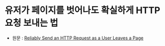 # 유저가 페이지를 벗어나도 확실하게 HTTP 요청 보내는 법

- 원문 : [Reliably Send an HTTP Request as a User Leaves a Page](https://css-tricks.com/send-an-http-request-on-page-exit/)
